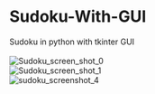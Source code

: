 # Sudoku-With-GUI
Sudoku in python with tkinter GUI 
<br />
<br />
![Sudoku_screen_shot_0](https://user-images.githubusercontent.com/78305913/135565834-b32c71d7-f7ae-4805-9820-b5c89153f686.png)
<br />
![Sudoku_screen_shot_1](https://user-images.githubusercontent.com/78305913/135565861-d19032a9-44e7-45db-abfa-3cad9bbeb62d.png)
<br />
![sudoku_screenshot_4](https://user-images.githubusercontent.com/78305913/135565939-89829044-835c-48e2-a98e-3d4fec8f7333.png)
